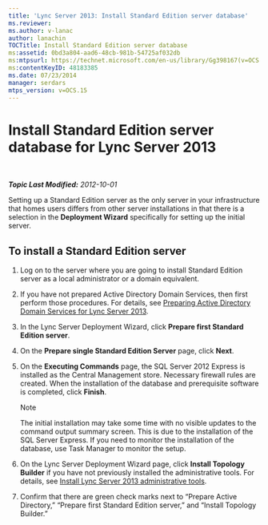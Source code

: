 ```yaml
---
title: 'Lync Server 2013: Install Standard Edition server database'
ms.reviewer: 
ms.author: v-lanac
author: lanachin
TOCTitle: Install Standard Edition server database
ms:assetid: 0bd3a804-aad6-48cb-981b-54725af032db
ms:mtpsurl: https://technet.microsoft.com/en-us/library/Gg398167(v=OCS.15)
ms:contentKeyID: 48183385
ms.date: 07/23/2014
manager: serdars
mtps_version: v=OCS.15
---
```


<div data-xmlns="http://www.w3.org/1999/xhtml">

<div class="topic" data-xmlns="http://www.w3.org/1999/xhtml" data-msxsl="urn:schemas-microsoft-com:xslt" data-cs="http://msdn.microsoft.com/en-us/">

<div data-asp="http://msdn2.microsoft.com/asp">

# Install Standard Edition server database for Lync Server 2013

</div>

<div id="mainSection">

<div id="mainBody">

<span> </span>

_**Topic Last Modified:** 2012-10-01_

Setting up a Standard Edition server as the only server in your infrastructure that homes users differs from other server installations in that there is a selection in the **Deployment Wizard** specifically for setting up the initial server.

<div>

## To install a Standard Edition server

1.  Log on to the server where you are going to install Standard Edition server as a local administrator or a domain equivalent.

2.  If you have not prepared Active Directory Domain Services, then first perform those procedures. For details, see [Preparing Active Directory Domain Services for Lync Server 2013](lync-server-2013-preparing-active-directory-domain-services.md).

3.  In the Lync Server Deployment Wizard, click **Prepare first Standard Edition server**.

4.  On the **Prepare single Standard Edition Server** page, click **Next**.

5.  On the **Executing Commands** page, the SQL Server 2012 Express is installed as the Central Management store. Necessary firewall rules are created. When the installation of the database and prerequisite software is completed, click **Finish**.
    
    <div>
    

    > [!NOTE]  
    > The initial installation may take some time with no visible updates to the command output summary screen. This is due to the installation of the SQL Server Express. If you need to monitor the installation of the database, use Task Manager to monitor the setup.

    
    </div>

6.  On the Lync Server Deployment Wizard page, click **Install Topology Builder** if you have not previously installed the administrative tools. For details, see [Install Lync Server 2013 administrative tools](lync-server-2013-install-lync-server-administrative-tools.md).

7.  Confirm that there are green check marks next to “Prepare Active Directory,” “Prepare first Standard Edition server,” and “Install Topology Builder.”

</div>

</div>

<span> </span>

</div>

</div>

</div>

